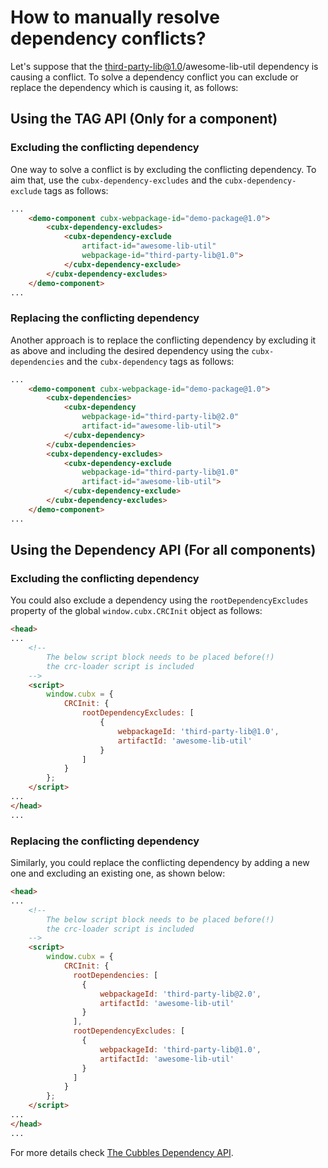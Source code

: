 # How to manually resolve dependency conflicts?

Let's suppose that the third-party-lib@1.0/awesome-lib-util dependency is causing a conflict. To solve a dependency conflict you can exclude or replace the dependency which is causing it, as follows:

## Using the TAG API (Only for a component)

### Excluding the conflicting dependency

One way to solve a conflict is by excluding the conflicting dependency. To aim that, use the `cubx-dependency-excludes` and the  `cubx-dependency-exclude` tags as follows:

```html
...
    <demo-component cubx-webpackage-id="demo-package@1.0">
        <cubx-dependency-excludes>
            <cubx-dependency-exclude
                artifact-id="awesome-lib-util"
                webpackage-id="third-party-lib@1.0">
            </cubx-dependency-exclude>
        </cubx-dependency-excludes>
    </demo-component>
...
```

### Replacing the conflicting dependency

Another approach is to replace the conflicting dependency by excluding it as above and including the desired dependency using the `cubx-dependencies` and the `cubx-dependency` tags as follows:

```html
...
    <demo-component cubx-webpackage-id="demo-package@1.0">
        <cubx-dependencies>
            <cubx-dependency
                webpackage-id="third-party-lib@2.0"
                artifact-id="awesome-lib-util">
            </cubx-dependency>  
        </cubx-dependencies>
        <cubx-dependency-excludes>
            <cubx-dependency-exclude
                webpackage-id="third-party-lib@1.0"
                artifact-id="awesome-lib-util">
            </cubx-dependency-exclude>
        </cubx-dependency-excludes>
    </demo-component>
...
```

## Using the Dependency API (For all components)

### Excluding the conflicting dependency

You could also exclude a dependency using the `rootDependencyExcludes` property of the global  `window.cubx.CRCInit` object as follows:

```html
<head>
...
    <!--
        The below script block needs to be placed before(!)
        the crc-loader script is included
    -->
    <script>
        window.cubx = {
            CRCInit: {
                rootDependencyExcludes: [
                    {
                        webpackageId: 'third-party-lib@1.0',
                        artifactId: 'awesome-lib-util'
                    }
                ]  
            }
        };
    </script>
...
</head>
...
```

### Replacing the conflicting dependency

Similarly, you could replace the conflicting dependency by adding a new one and excluding an existing one, as shown below:

```html
<head>
...
    <!--
        The below script block needs to be placed before(!)
        the crc-loader script is included
    -->
    <script>
        window.cubx = {
            CRCInit: {
              rootDependencies: [
                {
                    webpackageId: 'third-party-lib@2.0',
                    artifactId: 'awesome-lib-util'
                }
              ],
              rootDependencyExcludes: [
                {
                    webpackageId: 'third-party-lib@1.0',
                    artifactId: 'awesome-lib-util'
                }
              ]  
            }
        };
    </script>
...
</head>
...
```

For more details check [The Cubbles Dependency API](../../user-guide/cubbles-tag-api/dependency-api.md).
